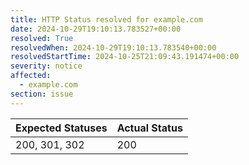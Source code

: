 ```yaml
---
title: HTTP Status resolved for example.com
date: 2024-10-29T19:10:13.783527+00:00
resolved: True
resolvedWhen: 2024-10-29T19:10:13.783540+00:00
resolvedStartTime: 2024-10-25T21:09:43.191474+00:00
severity: notice
affected:
  - example.com
section: issue
---
```


| Expected Statuses | Actual Status  |
|-------------------|----------------|
| 200, 301, 302 | 200 |
